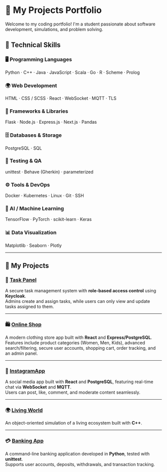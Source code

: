 # 💼 My Projects Portfolio

Welcome to my coding portfolio! I'm a student passionate about software development, simulations, and problem solving.  

## 🧠 Technical Skills

### 🖥️ Programming Languages  
Python · C++ · Java · JavaScript · Scala · Go · R · Scheme · Prolog

### 🌍 Web Development  
HTML · CSS / SCSS · React · WebSocket · MQTT · TLS

### 🧰 Frameworks & Libraries  
Flask · Node.js · Express.js · Next.js · Pandas

### 🗄️ Databases & Storage  
PostgreSQL · SQL 

### 🧪 Testing & QA  
unittest · Behave (Gherkin) · parameterized

### ⚙️ Tools & DevOps  
Docker · Kubernetes · Linux · Git · SSH

### 🤖 AI / Machine Learning  
TensorFlow · PyTorch · scikit-learn · Keras

### 📊 Data Visualization  
Matplotlib · Seaborn · Plotly

---

## 💼 My Projects

### 🔐 [Task Panel](https://github.com/olha-yakymenko/technologie_chmurowe_projekt.git)  
A secure task management system with **role-based access control** using **Keycloak**.  
Admins create and assign tasks, while users can only view and update tasks assigned to them.

---

### 🛍️ [Online Shop](https://github.com/olha-yakymenko/online_shop.git)  
A modern clothing store app built with **React** and **Express/PostgreSQL**.  
Features include product categories (Women, Men, Kids), advanced search/filtering, secure user accounts, shopping cart, order tracking, and an admin panel.

---

### 📸 [InstagramApp](https://github.com/olha-yakymenko/instagram_project.git)  
A social media app built with **React** and **PostgreSQL**, featuring real-time chat via **WebSocket** and **MQTT**.  
Users can post, like, comment, and moderate content seamlessly.

---

### 🌍 [Living World](https://github.com/olha-yakymenko/Living_World_project.git)  
An object-oriented simulation of a living ecosystem built with **C++**.

---

### 💳 [Banking App](https://github.com/olha-yakymenko/bank-app.git)  
A command-line banking application developed in **Python**, tested with **unittest**.  
Supports user accounts, deposits, withdrawals, and transaction tracking.
